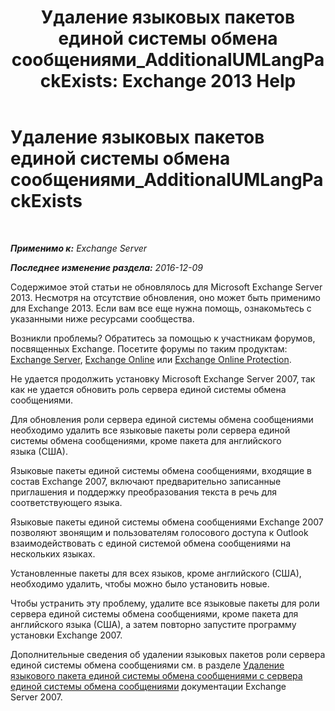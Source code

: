 ﻿---
title: 'Удаление языковых пакетов единой системы обмена сообщениями_AdditionalUMLangPackExists: Exchange 2013 Help'
TOCTitle: Удаление языковых пакетов единой системы обмена сообщениями_AdditionalUMLangPackExists
ms:assetid: 3a7e2621-0553-44f5-8029-c72fea25af3c
ms:mtpsurl: https://technet.microsoft.com/ru-ru/library/ms.exch.setupreadiness.additionalumlangpackexists(v=EXCHG.150)
ms:contentKeyID: 50487863
ms.date: 04/30/2018
mtps_version: v=EXCHG.150
ms.translationtype: HT
---

# Удаление языковых пакетов единой системы обмена сообщениями\_AdditionalUMLangPackExists

 

_**Применимо к:** Exchange Server_

_**Последнее изменение раздела:** 2016-12-09_

Содержимое этой статьи не обновлялось для Microsoft Exchange Server 2013. Несмотря на отсутствие обновления, оно может быть применимо для Exchange 2013. Если вам все еще нужна помощь, ознакомьтесь с указанными ниже ресурсами сообщества.

Возникли проблемы? Обратитесь за помощью к участникам форумов, посвященных Exchange. Посетите форумы по таким продуктам: [Exchange Server](https://go.microsoft.com/fwlink/p/?linkid=60612), [Exchange Online](https://go.microsoft.com/fwlink/p/?linkid=267542) или [Exchange Online Protection](https://go.microsoft.com/fwlink/p/?linkid=285351).

Не удается продолжить установку Microsoft Exchange Server 2007, так как не удается обновить роль сервера единой системы обмена сообщениями.

Для обновления роли сервера единой системы обмена сообщениями необходимо удалить все языковые пакеты роли сервера единой системы обмена сообщениями, кроме пакета для английского языка (США).

Языковые пакеты единой системы обмена сообщениями, входящие в состав Exchange 2007, включают предварительно записанные приглашения и поддержку преобразования текста в речь для соответствующего языка.

Языковые пакеты единой системы обмена сообщениями Exchange 2007 позволяют звонящим и пользователям голосового доступа к Outlook взаимодействовать с единой системой обмена сообщениями на нескольких языках.

Установленные пакеты для всех языков, кроме английского (США), необходимо удалить, чтобы можно было установить новые.

Чтобы устранить эту проблему, удалите все языковые пакеты для роли сервера единой системы обмена сообщениями, кроме пакета для английского языка (США), а затем повторно запустите программу установки Exchange 2007.

Дополнительные сведения об удалении языковых пакетов роли сервера единой системы обмена сообщениями см. в разделе [Удаление языкового пакета единой системы обмена сообщениями с сервера единой системы обмена сообщениями](https://go.microsoft.com/fwlink/?linkid=85973) документации Exchange Server 2007.

